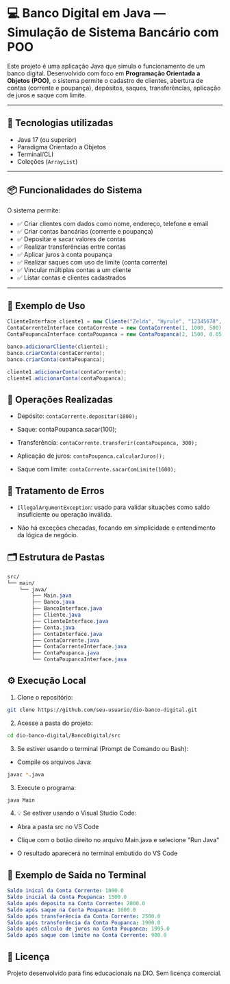 # 💻 Banco Digital em Java — Simulação de Sistema Bancário com POO

Este projeto é uma aplicação Java que simula o funcionamento de um banco digital. Desenvolvido com foco em **Programação Orientada a Objetos (POO)**, o sistema permite o cadastro de clientes, abertura de contas (corrente e poupança), depósitos, saques, transferências, aplicação de juros e saque com limite.

---

## 🚀 Tecnologias utilizadas

- Java 17 (ou superior)
- Paradigma Orientado a Objetos
- Terminal/CLI
- Coleções (`ArrayList`)

---

## 📦 Funcionalidades do Sistema

O sistema permite:

- ✅ Criar clientes com dados como nome, endereço, telefone e email
- ✅ Criar contas bancárias (corrente e poupança)
- ✅ Depositar e sacar valores de contas
- ✅ Realizar transferências entre contas
- ✅ Aplicar juros à conta poupança
- ✅ Realizar saques com uso de limite (conta corrente)
- ✅ Vincular múltiplas contas a um cliente
- ✅ Listar contas e clientes cadastrados

---

## 📌 Exemplo de Uso

```java
ClienteInterface cliente1 = new Cliente("Zelda", "Hyrule", "12345678", "zelda@gmail.com");
ContaCorrenteInterface contaCorrente = new ContaCorrente(1, 1000, 500);
ContaPoupancaInterface contaPoupanca = new ContaPoupanca(2, 1500, 0.05);

banco.adicionarCliente(cliente1);
banco.criarConta(contaCorrente);
banco.criarConta(contaPoupanca);

cliente1.adicionarConta(contaCorrente);
cliente1.adicionarConta(contaPoupanca);
```

## 🧾 Operações Realizadas

  - Depósito: `contaCorrente.depositar(1800);`

  - Saque: contaPoupanca.sacar(100);

  - Transferência: `contaCorrente.transferir(contaPoupanca, 300);`

  - Aplicação de juros: `contaPoupanca.calcularJuros();`

  - Saque com limite: `contaCorrente.sacarComLimite(1600);`

## 🔐 Tratamento de Erros

  - `IllegalArgumentException`: usado para validar situações como saldo insuficiente ou operação inválida.

  - Não há exceções checadas, focando em simplicidade e entendimento da lógica de negócio.

## 🗂️ Estrutura de Pastas
```css
src/
└── main/
    └── java/
        ├── Main.java
        ├── Banco.java
        ├── BancoInterface.java
        ├── Cliente.java
        ├── ClienteInterface.java
        ├── Conta.java
        ├── ContaInterface.java
        ├── ContaCorrente.java
        ├── ContaCorrenteInterface.java
        ├── ContaPoupanca.java
        └── ContaPoupancaInterface.java
```

## ⚙️ Execução Local

1. Clone o repositório:

```bash
git clone https://github.com/seu-usuario/dio-banco-digital.git
```

2. Acesse a pasta do projeto:

```bash
cd dio-banco-digital/BancoDigital/src
```

3. Se estiver usando o terminal (Prompt de Comando ou Bash):

- Compile os arquivos Java:

```bash
javac *.java
```

3. Execute o programa:

```bash
java Main
```

4. 💡 Se estiver usando o Visual Studio Code:

  - Abra a pasta src no VS Code

  - Clique com o botão direito no arquivo Main.java e selecione "Run Java"

  - O resultado aparecerá no terminal embutido do VS Code

## 📸 Exemplo de Saída no Terminal
```yaml
Saldo inical da Conta Corrente: 1000.0
Saldo inicial da Conta Poupanca: 1500.0
Saldo após deposito na Conta Corrente: 2800.0
Saldo após saque na Conta Poupanca: 1600.0
Saldo após transferência da Conta Corrente: 2500.0
Saldo após transferência da Conta Poupanca: 1900.0
Saldo após cálculo de juros na Conta Poupanca: 1995.0
Saldo após saque com limite na Conta Corrente: 900.0
```

## 📄 Licença
Projeto desenvolvido para fins educacionais na DIO. Sem licença comercial.
